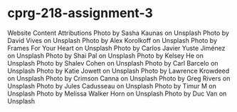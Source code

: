# cprg-218-assignment-3
Website Content Attributions
Photo by Sasha Kaunas on Unsplash
Photo by David Vives on Unsplash
Photo by Alex Korolkoff on Unsplash
Photo by Frames For Your Heart on Unsplash
Photo by Carlos Javier Yuste Jiménez on Unsplash
Photo by Shai Pal on Unsplash
Photo by Kelsey He on Unsplash
Photo by Shalev Cohen on Unsplash
Photo by Carl Barcelo on Unsplash
Photo by Katie Jowett on Unsplash
Photo by Lawrence Krowdeed on Unsplash
Photo by Crimson Canna on Unsplash
Photo by Greg Rivers on Unsplash
Photo by Jules Cadusseau on Unsplash
Photo by Timur M on Unsplash
Photo by Melissa Walker Horn on Unsplash
Photo by Duc Van on Unsplash
